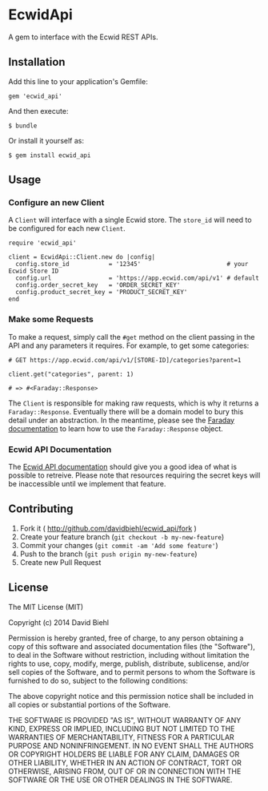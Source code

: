 # EcwidApi

A gem to interface with the Ecwid REST APIs.

## Installation

Add this line to your application's Gemfile:

    gem 'ecwid_api'

And then execute:

    $ bundle

Or install it yourself as:

    $ gem install ecwid_api

## Usage

### Configure an new Client

A `Client` will interface with a single Ecwid store. The `store_id` will need
to be configured for each new `Client`.

    require 'ecwid_api'

    client = EcwidApi::Client.new do |config|
      config.store_id           = '12345'                        # your Ecwid Store ID
      config.url                = 'https://app.ecwid.com/api/v1' # default
      config.order_secret_key   = 'ORDER_SECRET_KEY'
      config.product_secret_key = 'PRODUCT_SECRET_KEY'
    end

### Make some Requests

To make a request, simply call the `#get` method on the client passing in the
API and any parameters it requires. For example, to get some categories:

    # GET https://app.ecwid.com/api/v1/[STORE-ID]/categories?parent=1

    client.get("categories", parent: 1)

    # => #<Faraday::Response>

The `Client` is responsible for making raw requests, which is why it returns
a `Faraday::Response`. Eventually there will be a domain model to bury this
detail under an abstraction. In the meantime, please see the
[Faraday documentation](https://github.com/lostisland/faraday)
to learn how to use the `Faraday::Response` object.

### Ecwid API Documentation

The [Ecwid API documentation](http://kb.ecwid.com/w/page/25232810/API)
should give you a good idea of what is possible to retreive. Please note that
resources requiring the secret keys will be inaccessible until we implement
that feature.

## Contributing

1. Fork it ( http://github.com/davidbiehl/ecwid_api/fork )
2. Create your feature branch (`git checkout -b my-new-feature`)
3. Commit your changes (`git commit -am 'Add some feature'`)
4. Push to the branch (`git push origin my-new-feature`)
5. Create new Pull Request

## License

The MIT License (MIT)

Copyright (c) 2014 David Biehl

Permission is hereby granted, free of charge, to any person obtaining a copy
of this software and associated documentation files (the "Software"), to deal
in the Software without restriction, including without limitation the rights
to use, copy, modify, merge, publish, distribute, sublicense, and/or sell
copies of the Software, and to permit persons to whom the Software is
furnished to do so, subject to the following conditions:

The above copyright notice and this permission notice shall be included in
all copies or substantial portions of the Software.

THE SOFTWARE IS PROVIDED "AS IS", WITHOUT WARRANTY OF ANY KIND, EXPRESS OR
IMPLIED, INCLUDING BUT NOT LIMITED TO THE WARRANTIES OF MERCHANTABILITY,
FITNESS FOR A PARTICULAR PURPOSE AND NONINFRINGEMENT. IN NO EVENT SHALL THE
AUTHORS OR COPYRIGHT HOLDERS BE LIABLE FOR ANY CLAIM, DAMAGES OR OTHER
LIABILITY, WHETHER IN AN ACTION OF CONTRACT, TORT OR OTHERWISE, ARISING FROM,
OUT OF OR IN CONNECTION WITH THE SOFTWARE OR THE USE OR OTHER DEALINGS IN
THE SOFTWARE.


